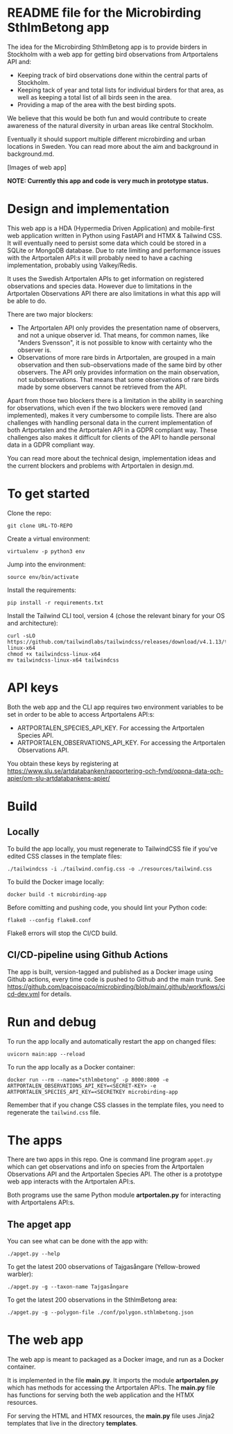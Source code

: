 # README file for the Microbirding SthlmBetong app

The idea for the Microbirding SthlmBetong app is to provide birders in Stockholm with a web app for getting bird observations from Artportalens API and:

  * Keeping track of bird observations done within the central parts of Stockholm.
  * Keeping tack of year and total lists for individual birders for that area, as well as keeping a total list of all birds seen in the area.
  * Providing a map of the area with the best birding spots.

We believe that this would be both fun and would contribute to create awareness of the natural diversity in urban areas like central Stockholm.

Eventually it should support multiple different microbirding and urban locations in Sweden. You can read more about the aim and background in background.md.

[Images of web app]

**NOTE: Currently this app and code is very much in prototype status.**

# Design and implementation

This web app is a HDA (Hypermedia Driven Application) and mobile-first web application written in Python using FastAPI and HTMX & Tailwind CSS. It will eventually need to persist some data which could be stored in a SQLite or MongoDB database. Due to rate limiting and performance issues with the Artportalen API:s it will probably need to have a caching implementation, probably using Valkey/Redis.

It uses the Swedish Artportalen APIs to get information on registered observations and species data. However due to limitations in the Artportalen Observations API there are also limitations in what this app will be able to do.

There are two major blockers:

  * The Artportalen API only provides the presentation name of observers, and not a unique observer id. That means, for common names, like "Anders Svensson", it is not possible to know with certainty who the observer is.
  * Observations of more rare birds in Artportalen, are grouped in a main observation and then sub-observations made of the same bird by other observers. The API only provides information on the main observation, not subobservations. That means that some observations of rare birds made by some observers cannot be retrieved from the API.

Apart from those two blockers there is a limitation in the ability in searching for observations, which even if the two blockers were removed (and implemented), makes it very cumbersome to compile lists. There are also challenges with handling personal data in the current implementation of both Artportalen and the Artportalen API in a GDPR compliant way. These challenges also makes it difficult for clients of the API to handle personal data in a GDPR compliant way.

You can read more about the technical design, implementation ideas and the current blockers and problems with Artportalen in design.md.

# To get started

Clone the repo:
```
git clone URL-TO-REPO
```

Create a virtual environment:
```
virtualenv -p python3 env
```

Jump into the environment:
```
source env/bin/activate
```

Install the requirements:
```
pip install -r requirements.txt
```

Install the Tailwind CLI tool, version 4 (chose the relevant binary for your OS and architecture):
```
curl -sLO https://github.com/tailwindlabs/tailwindcss/releases/download/v4.1.13/tailwindcss-linux-x64
chmod +x tailwindcss-linux-x64
mv tailwindcss-linux-x64 tailwindcss
```

# API keys

Both the web app and the CLI app requires two environment variables to be set in order to be able to access Artportalens API:s:
 * ARTPORTALEN_SPECIES_API_KEY. For accessing the Artportalen Species API.
 * ARTPORTALEN_OBSERVATIONS_API_KEY. For accessing the Artportalen Observations API.

You obtain these keys by registering at https://www.slu.se/artdatabanken/rapportering-och-fynd/oppna-data-och-apier/om-slu-artdatabankens-apier/

# Build

## Locally

To build the app locally, you must regenerate to TailwindCSS file if you've edited CSS classes in the template files:
```
./tailwindcss -i ./tailwind.config.css -o ./resources/tailwind.css
```

To build the Docker image locally:
```
docker build -t microbirding-app
```

Before comitting and pushing code, you should lint your Python code:
```
flake8 --config flake8.conf
```
Flake8 errors will stop the CI/CD build.

## CI/CD-pipeline using Github Actions

The app is built, version-tagged and published as a Docker image using Github actions, every time code is pushed to Github and the main trunk. See https://github.com/pacoispaco/microbirding/blob/main/.github/workflows/cicd-dev.yml for details.

# Run and debug

To run the app locally and automatically restart the app on changed files:
```
uvicorn main:app --reload
```

To run the app locally as a Docker container:
```
docker run --rm --name="sthlmbetong" -p 8000:8000 -e ARTPORTALEN_OBSERVATIONS_API_KEY=<SECRET-KEY> -e ARTPORTALEN_SPECIES_API_KEY=<SECRETKEY microbirding-app
```

Remember that if you change CSS classes in the template files, you need to regenerate the `tailwind.css` file.

# The apps

There are two apps in this repo. One is command line program `apget.py` which can get observations and info on species from the Artportalen Observations API and the Artportalen Species API. The other is a prototype web app interacts with the Artportalen API:s.

Both programs use the same Python module **artportalen.py** for interacting with Artportalens API:s.

## The apget app

You can see what can be done with the app with:
```
./apget.py --help
```

To get the latest 200 observations of Tajgasångare (Yellow-browed warbler):
```
./apget.py -g --taxon-name Tajgasångare
```

To get the latest 200 observations in the SthlmBetong area:
```
./apget.py -g --polygon-file ./conf/polygon.sthlmbetong.json
```

# The web app

The web app is meant to packaged as a Docker image, and run as a Docker container.

It is implemented in the file **main.py**. It imports the module **artportalen.py** which has methods for accessing the Artportalen API:s. The **main.py** file has functions for serving both the web application and the HTMX resources.

For serving the HTML and HTMX resources, the **main.py** file uses Jinja2 templates that live in the directory **templates**.
